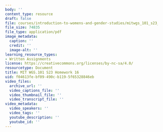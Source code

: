 ```yaml
---
body: ''
content_type: resource
draft: false
file: courses/introduction-to-womens-and-gender-studies/mitwgs_101_s23_homework16.pdf
file_size: 74835
file_type: application/pdf
image_metadata:
  caption: ''
  credit: ''
  image-alt: ''
learning_resource_types:
- Written Assignments
license: https://creativecommons.org/licenses/by-nc-sa/4.0/
resourcetype: Document
title: MIT WGS.101 S23 Homework 16
uid: f04613fe-bf09-490c-b119-5f65328846eb
video_files:
  archive_url: ''
  video_captions_file: ''
  video_thumbnail_file: ''
  video_transcript_file: ''
video_metadata:
  video_speakers: ''
  video_tags: ''
  youtube_description: ''
  youtube_id: ''
---
```

